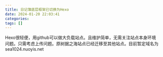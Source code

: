 ```yaml
---
title: 日记簿底层框架已切换为Hexo
date: 2024-01-20 22:03:41
categories: 
tags: []
---
```

Hexo很轻便，用github可以做大负载站点。且维护简单，无需关注站点本身环境问题。只需考虑上传问题。原树据之海站点已经迁移至其他站点。目前暂定域名为sea1024.nuoyis.net